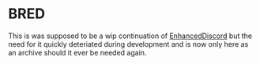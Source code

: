 # BRED

This is was supposed to be a wip continuation of [EnhancedDiscord](https://github.com/joe27g/EnhancedDiscord) but the need for it quickly deteriated during development and is now only here as an archive should it ever be needed again.